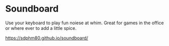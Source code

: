 # Soundboard

Use your keyboard to play fun noiese at whim. Great for games in the office or where ever to add a little spice.

https://sdphm80.github.io/soundboard/

